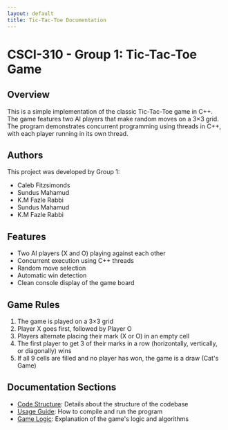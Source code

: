 ```yaml
---
layout: default
title: Tic-Tac-Toe Documentation
---
```


# CSCI-310 - Group 1: Tic-Tac-Toe Game

## Overview

This is a simple implementation of the classic Tic-Tac-Toe game in C++. The game features two AI players that make random moves on a 3×3 grid. The program demonstrates concurrent programming using threads in C++, with each player running in its own thread.

## Authors

This project was developed by Group 1:
- Caleb Fitzsimonds
- Sundus Mahamud
- K.M Fazle Rabbi
- Sundus Mahamud
- K.M Fazle Rabbi

## Features

- Two AI players (X and O) playing against each other
- Concurrent execution using C++ threads
- Random move selection
- Automatic win detection
- Clean console display of the game board

## Game Rules

1. The game is played on a 3×3 grid
2. Player X goes first, followed by Player O
3. Players alternate placing their mark (X or O) in an empty cell
4. The first player to get 3 of their marks in a row (horizontally, vertically, or diagonally) wins
5. If all 9 cells are filled and no player has won, the game is a draw (Cat's Game)

## Documentation Sections

- [Code Structure](code/structure.html): Details about the structure of the codebase
- [Usage Guide](code/usage.html): How to compile and run the program
- [Game Logic](code/game_logic.html): Explanation of the game's logic and algorithms
